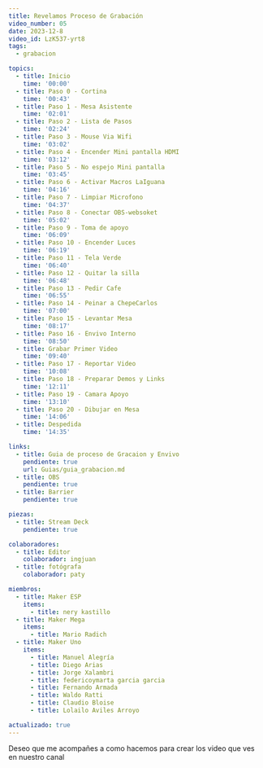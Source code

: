 ```yaml
---
title: Revelamos Proceso de Grabación
video_number: 05
date: 2023-12-8
video_id: LzK537-yrt8
tags:
  - grabacion

topics:
  - title: Inicio
    time: '00:00'
  - title: Paso 0 - Cortina
    time: '00:43'
  - title: Paso 1 - Mesa Asistente
    time: '02:01'
  - title: Paso 2 - Lista de Pasos
    time: '02:24'
  - title: Paso 3 - Mouse Via Wifi
    time: '03:02'
  - title: Paso 4 - Encender Mini pantalla HDMI
    time: '03:12'
  - title: Paso 5 - No espejo Mini pantalla
    time: '03:45'
  - title: Paso 6 - Activar Macros LaIguana
    time: '04:16'
  - title: Paso 7 - Limpiar Microfono
    time: '04:37'
  - title: Paso 8 - Conectar OBS-websoket
    time: '05:02'
  - title: Paso 9 - Toma de apoyo
    time: '06:09'
  - title: Paso 10 - Encender Luces
    time: '06:19'
  - title: Paso 11 - Tela Verde
    time: '06:40'
  - title: Paso 12 - Quitar la silla
    time: '06:48'
  - title: Paso 13 - Pedir Cafe
    time: '06:55'
  - title: Paso 14 - Peinar a ChepeCarlos
    time: '07:00'
  - title: Paso 15 - Levantar Mesa
    time: '08:17'
  - title: Paso 16 - Envivo Interno
    time: '08:50'
  - title: Grabar Primer Video
    time: '09:40'
  - title: Paso 17 - Reportar Video
    time: '10:08'
  - title: Paso 18 - Preparar Demos y Links
    time: '12:11'
  - title: Paso 19 - Camara Apoyo
    time: '13:10'
  - title: Paso 20 - Dibujar en Mesa
    time: '14:06'
  - title: Despedida
    time: '14:35'

links:
  - title: Guia de proceso de Gracaion y Envivo
    pendiente: true
    url: Guias/guia_grabacion.md
  - title: OBS
    pendiente: true
  - title: Barrier
    pendiente: true

piezas:
  - title: Stream Deck
    pendiente: true

colaboradores:
  - title: Editor
    colaborador: ingjuan
  - title: fotógrafa
    colaborador: paty

miembros:
  - title: Maker ESP
    items:
      - title: nery kastillo
  - title: Maker Mega
    items:
      - title: Mario Radich
  - title: Maker Uno
    items:
      - title: Manuel Alegría
      - title: Diego Arias
      - title: Jorge Xalambri
      - title: federicoymarta garcia garcia
      - title: Fernando Armada
      - title: Waldo Ratti
      - title: Claudio Bloise
      - title: Lolailo Aviles Arroyo

actualizado: true
--- 
```


Deseo que me acompañes a como hacemos para crear los video que ves en nuestro canal
